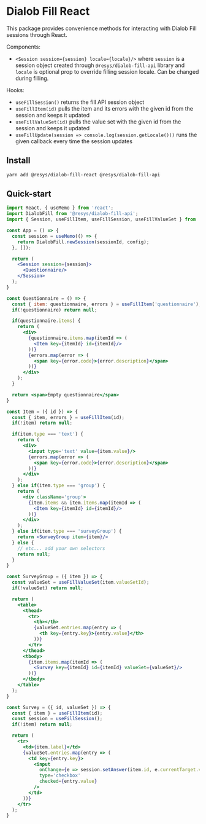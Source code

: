# Dialob Fill React
This package provides convenience methods for interacting with Dialob Fill sessions through React.

Components:

- `<Session session={session} locale={locale}/>` where `session` is a session object created through
`@resys/dialob-fill-api` library and `locale` is optional prop to override filling session locale. Can be changed during filling.

Hooks:

- `useFillSession()` returns the fill API session object
- `useFillItem(id)` pulls the item and its errors with the given id from the session and keeps it updated
- `useFillValueSet(id)` pulls the value set with the given id from the session and keeps it updated
- `useFillUpdate(session => console.log(session.getLocale()))` runs the given callback every time the session updates

## Install
```sh
yarn add @resys/dialob-fill-react @resys/dialob-fill-api
```

## Quick-start
```jsx
import React, { useMemo } from 'react';
import DialobFill from '@resys/dialob-fill-api';
import { Session, useFillItem, useFillSession, useFillValueSet } from '@resys/dialob-fill-react';

const App = () => {
  const session = useMemo(() => {
    return DialobFill.newSession(sessionId, config);
  }, []);

  return (
    <Session session={session}>
      <Questionnaire/>
    </Session>
  );
}

const Questionnaire = () => {
  const { item: questionnaire, errors } = useFillItem('questionnaire');
  if(!questionnaire) return null;

  if(questionnaire.items) {
    return (
      <div>
        {questionnaire.items.map(itemId => (
          <Item key={itemId} id={itemId}/>
        ))}
        {errors.map(error => (
          <span key={error.code}>{error.description}</span>
        ))}
      </div>
    );
  }

  return <span>Empty questionnaire</span>
}

const Item = ({ id }) => {
  const { item, errors } = useFillItem(id);
  if(!item) return null;

  if(item.type === 'text') {
    return (
      <div>
        <input type='text' value={item.value}/>
        {errors.map(error => (
          <span key={error.code}>{error.description}</span>
        ))}
      </div>
    );
  } else if(item.type === 'group') {
    return (
      <div className='group'>
        {item.items && item.items.map(itemId => (
          <Item key={itemId} id={itemId}/>
        ))}
      </div>
    );
  } else if(item.type === 'surveyGroup') {
    return <SurveyGroup item={item}/>
  } else {
    // etc... add your own selectors
    return null;
  }
}

const SurveyGroup = ({ item }) => {
  const valueSet = useFillValueSet(item.valueSetId);
  if(!valueSet) return null;

  return (
    <table>
      <thead>
        <tr>
          <th></th>
          {valueSet.entries.map(entry => (
            <th key={entry.key}>{entry.value}</th>
          ))}
        </tr>
      </thead>
      <tbody>
        {item.items.map(itemId => (
          <Survey key={itemId} id={itemId} valueSet={valueSet}/>
        ))}
      </tbody>
    </table>
  );
}

const Survey = ({ id, valueSet }) => {
  const { item } = useFillItem(id);
  const session = useFillSession();
  if(!item) return null;

  return (
    <tr>
      <td>{item.label}</td>
      {valueSet.entries.map(entry => (
        <td key={entry.key}>
          <input
            onChange={e => session.setAnswer(item.id, e.currentTarget.value)}
            type='checkbox'
            checked={entry.value}
          />
        </td>
      ))}
    </tr>
  );
}
```
